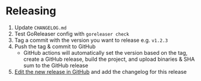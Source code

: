 # Releasing

1. Update `CHANGELOG.md`
2. Test GoReleaser config with `goreleaser check`
3. Tag a commit with the version you want to release e.g. `v1.2.3`
4. Push the tag & commit to GitHub
    - GitHub actions will automatically set the version based on the tag, create a GitHub release, build the project, and upload binaries & SHA sum to the GitHub release
5. [Edit the new release in GitHub](https://github.com/UpCloudLtd/upcloud-cli/releases) and add the changelog for this release